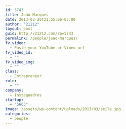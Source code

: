 ```yaml
---
id: 5743
title: João Marques
date: 2013-03-20T21:55:06-03:00
author: "21212"
layout: post
guid: http://21212.com/?p=5743
permalink: /people/joao-marques/
fv_video:
  - Paste your YouTube or Vimeo url
fv_video_id:
  - ""
fv_video_img:
  - ""
class:
  - Entrepreneur
role:
  - ""
company:
  - Instaquadros
startup:
  - "5663"
image: /assets/wp-content/uploads/2013/03/seila.jpg
categories:
  - people
---
```


